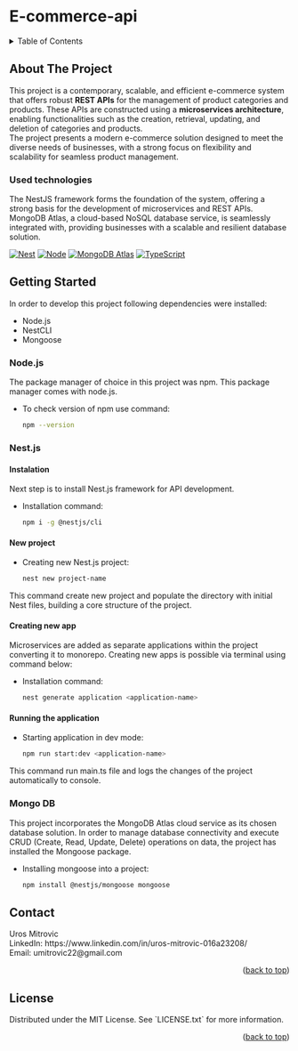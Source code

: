 # E-commerce-api

<details>
  <summary>Table of Contents</summary>
  <ol>
    <li>
      <a href="#about-the-project">About The Project</a>
      <ul>
        <li><a href="#used-technologies">Used technologies</a></li>
      </ul>
    </li>
    <li>
      <a href="#getting-started">Getting Started</a>
      <ul>
        <li><a href="#node">Node.js</a></li>
        <li><a href="#nest">Nest.js</a></li>
        <li><a href="#mongo">MongoDB</a></li>
      </ul>
    </li>
    <li><a href="#license">License</a></li>
    <li><a href="#contact">Contact</a></li>
  </ol>
</details>

## About The Project

<p id="about-the-project">
This project is a contemporary, scalable, and efficient e-commerce system that 
offers robust <b>REST APIs</b> for the management of product categories and products. 
These APIs are constructed using a <b>microservices architecture</b>, enabling 
functionalities such as the creation, retrieval, updating, and deletion of 
categories and products.<br>
The project presents a modern e-commerce solution designed to meet the diverse
needs of businesses, with a strong focus on flexibility and scalability for 
seamless product management.
</p>


### Used technologies
<p id="used-technologies">
The NestJS framework forms the foundation of the system, offering a strong basis for the development of microservices and REST APIs. MongoDB Atlas, a cloud-based NoSQL database service, is seamlessly integrated with, providing businesses with a scalable and resilient database solution.

[![Nest][Nest.js]][Nest-url] [![Node][Node.js]][Node-url]
[![MongoDB Atlas][MongoDB-Atlas]][MongoDB-url] 
[![TypeScript][TypeScript.js]][TypeScript-url]

</p>

## Getting Started

In order to develop this project following dependencies were installed:
<ul>
    <li>Node.js</li>
    <li>NestCLI</li>
    <li>Mongoose</li>
    
</ul>

### Node.js
<p id="node">
The package manager of choice in this project was npm. This package manager comes
with node.js.<br>

* To check version of npm use command:
  ```sh
  npm --version
  ```
</p>

### Nest.js
<p id="nest">

#### Instalation

Next step is to install Nest.js framework for API development.   <br>

* Installation command:
  ```sh
  npm i -g @nestjs/cli
  ```
#### New project
* Creating new Nest.js project:
  ```sh
  nest new project-name
  ```
This command create new project and populate the directory with initial Nest 
files, building a core structure of the project.

</p>

#### Creating new app 
Microservices are added as separate applications within the project converting it to monorepo. Creating 
new apps is possible via terminal using command below:<br>
* Installation command:
  ```sh
  nest generate application <application-name>
  ```
#### Running the application 
* Starting application in dev mode:
  ```sh
  npm run start:dev <application-name>
  ```
This command run main.ts file and logs the changes of the project automatically to console. 

### Mongo DB 
<p id="mongo">
This project incorporates the MongoDB Atlas cloud service as its chosen database solution. In order to manage database connectivity and execute CRUD (Create, Read, Update, Delete) operations on data, the project has installed the Mongoose package.

* Installing mongoose into a project:
  ```sh
  npm install @nestjs/mongoose mongoose  
  ```
</p>

## Contact

<p id="contact">
Uros Mitrovic 
<br>LinkedIn: https://www.linkedin.com/in/uros-mitrovic-016a23208/
<br>Email: umitrovic22@gmail.com
</p>

<p align="right">(<a href="#readme-top">back to top</a>)</p>

## License
<p id="licence">
Distributed under the MIT License. See `LICENSE.txt` for more information.
</p>
<p align="right">(<a href="#readme-top">back to top</a>)</p>


[MongoDB-url]:https://www.mongodb.com/atlas/database
[Nest-url]:https://nestjs.com/
[TypeScript-url]:https://www.typescriptlang.org/
[Node-url]:https://nodejs.org/en
[Nest.js]:https://img.shields.io/badge/Nest.js-20232A?style=for-the-badge&logo=nestjs&logoColor=FF0000
[Node.js]:https://img.shields.io/badge/Node.js-20232A?style=for-the-badge&logo=Node.js&logoColor=FFFFF
[MongoDB-Atlas]:https://img.shields.io/badge/MongoDB-20232A?style=for-the-badge&logo=MongoDB
[RabbitMQ]:https://img.shields.io/badge/RabbitMQ-20232A?style=for-the-badge&logo=rabbitmq
[TypeScript.js]:https://img.shields.io/badge/TypeScript-20232A?style=for-the-badge&logo=typescript

